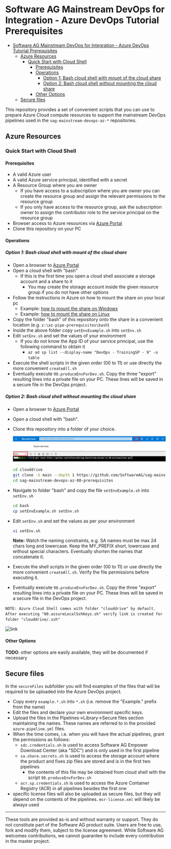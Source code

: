 # Software AG Mainstream DevOps for Integration - Azure DevOps Tutorial Prerequisites

- [Software AG Mainstream DevOps for Integration - Azure DevOps Tutorial Prerequisites](#software-ag-mainstream-devops-for-integration---azure-devops-tutorial-prerequisites)
  - [Azure Resources](#azure-resources)
    - [Quick Start with Cloud Shell](#quick-start-with-cloud-shell)
      - [Prerequisites](#prerequisites)
      - [Operations](#operations)
        - [Option 1: Bash cloud shell with mount of the cloud share](#option-1-bash-cloud-shell-with-mount-of-the-cloud-share)
        - [Option 2: Bash cloud shell without mounting the cloud share](#option-2-bash-cloud-shell-without-mounting-the-cloud-share)
      - [Other Options](#other-options)
  - [Secure files](#secure-files)

This repository provides a set of convenient scripts that you can use to prepare Azure Cloud compute resources to support the mainstream DevOps pipelines used in the `sag-mainstream-devops-az-*` repositories.

## Azure Resources

### Quick Start with Cloud Shell

#### Prerequisites

- A valid Azure user
- A valid Azure service principal, identified with a secret
- A Resource Group where you are owner
  - If you have access to a subscription where you are owner you can create the resource group and assign the relevant permissions to the resource group
  - If you only have access to the resource group, ask the subscription owner to assign the contributor role to the service principal on the resource group
- Browser access to Azure resources via [Azure Portal](https://portal.azure.com)
- Clone this repository on your PC

#### Operations

##### Option 1: Bash cloud shell with mount of the cloud share

- Open a browser to [Azure Portal](https://portal.azure.com)
- Open a cloud shell with "bash"
  - If this is the first time you open a cloud shell associate a storage account and a share to it
    - You may create the storage account inside the given resource group if you do not have other options
- Follow the instructions in Azure on how to mount the share on your local pc
  - Example: [how to mount the share on Windows](https://docs.microsoft.com/en-us/azure/storage/files/storage-how-to-use-files-windows)
  - Example: [how to mount the share on Linux](https://docs.microsoft.com/en-us/azure/storage/files/storage-how-to-use-files-linux?tabs=smb311)
- Copy the folder "bash" of this repository onto the share in a convenient location (e.g. `z:\az-pipe-prerequisites\bash`)
- Inside the above folder copy `setEnvExample.sh` into `setEnv.sh`
- Edit `setEnv.sh` and set the values of your environment
  - If you do not know the App ID of your service principal, use the following command to obtain it
    - `az ad sp list --display-name "DevOps - TrainingSP - 9" -o table`
- Execute the shell scripts in the given order (00 to 11) or use directly the more convenient `createAll.sh`
- Eventually execute `98.produceEnvForDev.sh`. Copy the three "export" resulting lines into a private file on your PC. These lines will be saved in a secure file in the DevOps project.

##### Option 2: Bash cloud shell without mounting the cloud share

- Open a browser to [Azure Portal](https://portal.azure.com/)
- Open a cloud shell with "bash".
- Clone this repository into a folder of your choice.

    ![cloud shell bash git clone](./imgs/cloudshellbashgitclone.png)

    ```bash
    cd clouddrive
    git clone -b main --depth 1 https://github.com/SoftwareAG/sag-mainstream-devops-az-00-prerequisites.git
    cd sag-mainstream-devops-az-00-prerequisites
    ```

- Navigate to folder "bash" and copy the file ```setEnvExample.sh``` into ```setEnv.sh```

    ```bash
    cd bash
    cp setEnvExample.sh setEnv.sh
    ```

- Edit ```setEnv.sh``` and set the values as per your environment

    ```bash
    vi setEnv.sh
    ```
    **Note:** Watch the naming constraints, e.g. SA names must be max 24 chars long and lowercase. Keep the MY_PREFIX short, lowercase and without special characters. Eventually shorten the names that concatenate it.

- Execute the shell scripts in the given order (00 to 11) or use directly the more convenient ```createAll.sh```. Verify the file permissions before executing it.
- Eventually execute ```98.produceEnvForDev.sh```. Copy the three "export" resulting lines into a private file on your PC. These lines will be saved in a secure file in the DevOps project.

```NOTE: Azure Cloud Shell comes with folder "clouddrive" by default. After executing "00.assureLocalSshKeys.sh" verify link is created for folder "clouddrive/.ssh"```  

![link](./imgs/link.png)

#### Other Options

**TODO**: other options are easily available, they will be documented if necessary

## Secure files

In the `secureFiles` subfolder you will find examples of the files that will be required to be uploaded into the Azure DevOps project.

- Copy every `example.*.sh` into `*.sh` (i.e. remove the "Example." prefix from the name)
- Edit the files and declare your own environment specific keys.
- Upload the files in the Pipelines->Library->Secure files section maintaining the names. These names are referred to in the provided `azure-pipeline.yml` files.
- When the time comes, i.e. when you will have the actual pipelines, grant the permissions as follows:
  - `sdc.credentials.sh` is used to access Software AG Empower Download Center (aka "SDC") and is only used in the first pipeline
  - `sa.share.secrets.sh` is used to access the storage account where the product and fixes zip files are stored and is in the first two pipelines
    - the contents of this file may be obtained from cloud shell with the script `98.produceEnvForDev.sh`
  - `acr.sp.credentials.sh` is used to access the Azure Container Registry (ACR) in all pipelines besides the first one
- specific license files will also be uploaded as secure files, but they will depend on the contents of the pipelines. `msr-license.xml` will likely be always used

______________________
These tools are provided as-is and without warranty or support. They do not constitute part of the Software AG product suite. Users are free to use, fork and modify them, subject to the license agreement. While Software AG welcomes contributions, we cannot guarantee to include every contribution in the master project.
